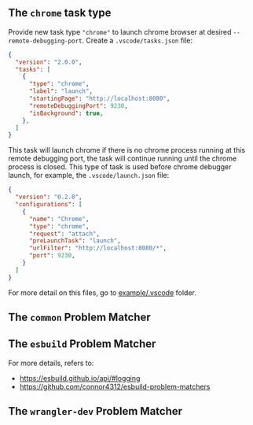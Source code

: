 ## The `chrome` task type

Provide new task type `"chrome"` to launch chrome browser at desired `--remote-debugging-port`. Create a `.vscode/tasks.json` file:

```json
{
  "version": "2.0.0",
  "tasks": [
    {
      "type": "chrome",
      "label": "launch",
      "startingPage": "http://localhost:8080",
      "remoteDebuggingPort": 9230,
      "isBackground": true,
    },
  ]
}
```

This task will launch chrome if there is no chrome process running at this remote debugging port, the task will continue running until the chrome process is closed. This type of task is used before chrome debugger launch, for example, the `.vscode/launch.json` file:

```json
{
  "version": "0.2.0",
  "configurations": [
    {
      "name": "Chrome",
      "type": "chrome",
      "request": "attach",
      "preLaunchTask": "launch",
      "urlFilter": "http://localhost:8080/*",
      "port": 9230,
    }
  ]
}
```

For more detail on this files, go to [example/.vscode](https://github.com/sherluok/vscode-problem-matcher/tree/main/extension/example/.vscode) folder.

## The `common` Problem Matcher

## The `esbuild` Problem Matcher

For more details, refers to:
- https://esbuild.github.io/api/#logging
- https://github.com/connor4312/esbuild-problem-matchers

## The `wrangler-dev` Problem Matcher
